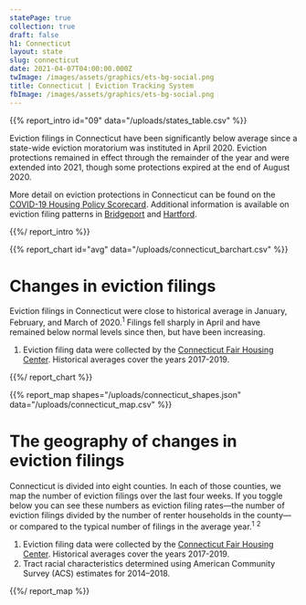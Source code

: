 ```yaml
---
statePage: true
collection: true
draft: false
h1: Connecticut
layout: state
slug: connecticut
date: 2021-04-07T04:00:00.000Z
twImage: /images/assets/graphics/ets-bg-social.png
title: Connecticut | Eviction Tracking System
fbImage: /images/assets/graphics/ets-bg-social.png
---
```


{{% report_intro id="09" data="/uploads/states_table.csv" %}}

Eviction filings in Connecticut have been significantly below average since a state-wide eviction moratorium was instituted in April 2020. Eviction protections remained in effect through the remainder of the year and were extended into 2021, though some protections expired at the end of August 2020. 

More detail on eviction protections in Connecticut can be found on the [COVID-19 Housing Policy Scorecard](https://evictionlab.org/covid-policy-scorecard/ct/). Additional information is available on eviction filing patterns in [Bridgeport](https://evictionlab.org/eviction-tracking/bridgeport-ct/) and [Hartford](https://evictionlab.org/eviction-tracking/hartford-ct/).

{{%/ report_intro %}}



{{% report_chart id="avg" data="/uploads/connecticut_barchart.csv" %}}





# Changes in eviction filings

Eviction filings in Connecticut were close to historical average in January, February, and March of 2020.<sup>1</sup> Filings fell sharply in April and have remained below normal levels since then, but have been increasing. 

1. Eviction filing data were collected by the [Connecticut Fair Housing Center](https://www.ctfairhousing.org/). Historical averages cover the years 2017-2019.





{{%/ report_chart %}}



{{% report_map shapes="/uploads/connecticut_shapes.json" data="/uploads/connecticut_map.csv" %}}



# The geography of changes in eviction filings

Connecticut is divided into eight counties. In each of those counties, we map the number of eviction filings over the last four weeks. If you toggle below you can see these numbers as eviction filing rates—the number of eviction filings divided by the number of renter households in the county—or compared to the typical number of filings in the average year.<sup>1</sup> <sup>2</sup>

1. Eviction filing data were collected by the [Connecticut Fair Housing Center](https://www.ctfairhousing.org/). Historical averages cover the years 2017-2019.
2. Tract racial characteristics determined using American Community Survey (ACS) estimates for 2014–2018.



{{%/ report_map %}}
